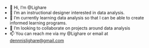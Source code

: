 - 👋 Hi, I’m @Lighare
- 👀 I’m an instructional designer interested in data analysis.
- 🌱 I’m currently learning data analysis so that I can be able to create informed learning programs.
- 💞️ I’m looking to collaborate on projects around data analysis
- 📫 You can reach me via my @Lighare or email at dennnislighare@gmail.com

<!---
Lighare/Lighare is a ✨ special ✨ repository because its `README.md` (this file) appears on your GitHub profile.
You can click the Preview link to take a look at your changes.
--->
